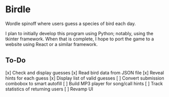 # Birdle
Wordle spinoff where users guess a species of bird each day.

I plan to initially develop this program using Python; notably, using the tkinter framework. When that is complete, I hope to port the game to a website using React or a similar framework.

## To-Do
[x] Check and display guesses
[x] Read bird data from JSON file
[x] Reveal hints for each guess
[x] Display list of valid guesses
[ ] Convert submission combobox to smart autofill
[ ] Build MP3 player for song/call hints
[ ] Track statistics of returning users
[ ] Revamp UI
